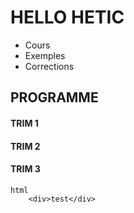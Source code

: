 HELLO HETIC
========

 - Cours
 - Exemples
 - Corrections

## PROGRAMME

#### TRIM 1

#### TRIM 2

#### TRIM 3

	html
		<div>test</div>
